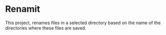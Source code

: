 # Renamit

This project, renames files in a selected directory based on the name of the directories where these files are saved.
